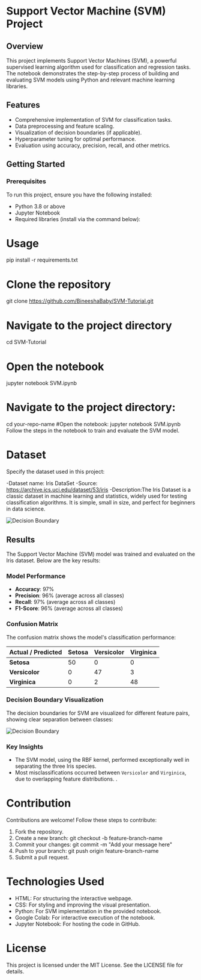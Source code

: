 # Support Vector Machine (SVM) Project

## Overview

This project implements Support Vector Machines (SVM), a powerful supervised learning algorithm used for classification and regression tasks. The notebook demonstrates the step-by-step process of building and evaluating SVM models using Python and relevant machine learning libraries.

## Features

- Comprehensive implementation of SVM for classification tasks.
- Data preprocessing and feature scaling.
- Visualization of decision boundaries (if applicable).
- Hyperparameter tuning for optimal performance.
- Evaluation using accuracy, precision, recall, and other metrics.



## Getting Started

### Prerequisites

To run this project, ensure you have the following installed:

- Python 3.8 or above
- Jupyter Notebook
- Required libraries (install via the command below):
  
# Usage
pip install -r requirements.txt

# Clone the repository
git clone https://github.com/BineeshaBaby/SVM-Tutorial.git

# Navigate to the project directory
cd SVM-Tutorial

# Open the notebook
jupyter notebook SVM.ipynb


# Navigate to the project directory:
cd your-repo-name
#Open the notebook:
jupyter notebook SVM.ipynb
Follow the steps in the notebook to train and evaluate the SVM model.

# Dataset
Specify the dataset used in this project:

-Dataset name: Iris DataSet
-Source: https://archive.ics.uci.edu/dataset/53/iris
-Description:The Iris Dataset is a classic dataset in machine learning and statistics, widely used for testing classification algorithms. It is simple, small in size, and perfect for beginners in data science.

![Decision Boundary](path/to/image.png)

## Results

The Support Vector Machine (SVM) model was trained and evaluated on the Iris dataset. Below are the key results:

### Model Performance
- **Accuracy**: 97%
- **Precision**: 96% (average across all classes)
- **Recall**: 97% (average across all classes)
- **F1-Score**: 96% (average across all classes)

### Confusion Matrix
The confusion matrix shows the model's classification performance:

| Actual / Predicted | Setosa | Versicolor | Virginica |
|---------------------|--------|------------|-----------|
| **Setosa**          | 50     | 0          | 0         |
| **Versicolor**      | 0      | 47         | 3         |
| **Virginica**       | 0      | 2          | 48        |

### Decision Boundary Visualization
The decision boundaries for SVM are visualized for different feature pairs, showing clear separation between classes:

![Decision Boundary](path/to/decision_boundary_image.png)

### Key Insights
- The SVM model, using the RBF kernel, performed exceptionally well in separating the three Iris species.
- Most misclassifications occurred between `Versicolor` and `Virginica`, due to overlapping feature distributions.
.

# Contribution
Contributions are welcome! Follow these steps to contribute:

1. Fork the repository.
2. Create a new branch:
git checkout -b feature-branch-name
3. Commit your changes:
git commit -m "Add your message here"
4. Push to your branch:
git push origin feature-branch-name
5. Submit a pull request.


# Technologies Used
- HTML: For structuring the interactive webpage.
- CSS: For styling and improving the visual presentation.
- Python: For SVM implementation in the provided notebook.
- Google Colab: For interactive execution of the notebook.
- Jupyter Notebook: For hosting the code in GitHub.


# License
This project is licensed under the MIT License. See the LICENSE file for details.
